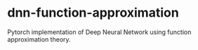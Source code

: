 # dnn-function-approximation
Pytorch implementation of Deep Neural Network using function approximation theory.

